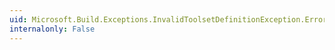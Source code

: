 ```yaml
---
uid: Microsoft.Build.Exceptions.InvalidToolsetDefinitionException.ErrorCode
internalonly: False
---
```

